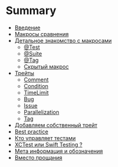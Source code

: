 # Summary

- [Введение](welcome.md)  <!-- ✅ -->
- [Макросы сравнения](basic_macro.md) <!-- ✅ -->
- [Детальное знакомство c макросами](Macros/intro.md) <!-- ✅ -->
    - [@Test](Macros/macro_test.md) <!-- ✅ -->
    - [@Suite](Macros/macro_suite.md) <!-- ✅ -->
    - [@Tag](Macros/macro_tag.md) <!-- ✅ -->
    - [Скрытый макрос](Macros/secret_macro.md) <!-- ✅ -->
- [Трейты](protocol_Trait.md) <!-- ✅ -->
    - [Comment](Traits/CommentTrait.md) <!-- ✅ -->
    - [Condition](Traits/ConditionTrait.md) <!-- ✅ -->
    - [TimeLimit](Traits/TimeLimitTrait.md) <!-- ✅ -->
    - [Bug](Traits/BugTrait.md) <!-- ✅ -->
    - [Issue](Traits/IssueTrait.md) <!-- ✅ -->
    - [Parallelization](Traits/ParallelizationTrait.md) <!-- ✅ -->
    - [Tag](Traits/TagTrait.md) <!-- 🛠️ -->
- [Добавляем собственный трейт](Traits/OwnTrait.md) <!-- ✅ -->
- [Best practice](best_practice_short.md) <!-- ✅ -->
- [Кто управляет тестами](runner.md) <!-- ✅ -->
- [XCTest или Swift Testing ?](compare_xctest_and_modern_aproach.md) <!-- ✅ -->
- [Мета информация и обозначения](xcode_meta.md) <!-- ✅ -->
- [Вместо прощания](in_the_end.md) <!-- ✅ -->

<!-- Предварительный черновик готов ✅ -->
<!-- Работа в процесса 🛠️ -->
<!-- Без комментария — пусто -->

